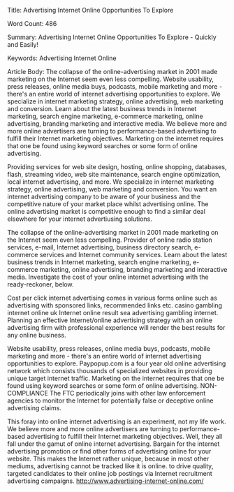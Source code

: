 Title: 
Advertising Internet Online Opportunities To Explore

Word Count:
486

Summary:
Advertising Internet Online Opportunities To Explore - Quickly and Easily!


Keywords:
Advertising Internet Online


Article Body:
The collapse of the online-advertising market in 2001 made marketing on the Internet seem even less compelling.  Website usability, press releases, online media buys, podcasts, mobile marketing and more - there's an entire world of internet advertising opportunities to explore.  We specialize in internet marketing strategy, online advertising, web marketing and conversion.  Learn about the latest business trends in Internet marketing, search engine marketing, e-commerce marketing, online advertising, branding marketing and interactive media.  We believe more and more online advertisers are turning to performance-based advertising to fulfill their Internet marketing objectives.  Marketing on the internet requires that one be found using keyword searches or some form of online advertising.  

  Providing services for web site design, hosting, online shopping, databases, flash, streaming video, web site maintenance, search engine optimization, local internet advertising, and more.  We specialize in internet marketing strategy, online advertising, web marketing and conversion.  You want an internet advertising company to be aware of your business and the competitive nature of your market place whilst advertising online.  The online advertising market is competitive enough to find a similar deal elsewhere for your internet advertiusing solutions.

  The collapse of the online-advertising market in 2001 made marketing on the Internet seem even less compelling.  Provider of online radio station services, e-mail, Internet advertising, business directory search, e-commerce services and Internet community services.  Learn about the latest business trends in Internet marketing, search engine marketing, e-commerce marketing, online advertising, branding marketing and interactive media.  Investigate the cost of your online internet advertising with the ready-reckoner, below.

  Cost per click internet advertising comes in various forms online such as advertising with sponsored links, recommended links etc.  casino gambling internet online uk Internet online result sea advertising gambling internet.  Planning an effective Internet/online advertising strategy with an online advertising firm with professional experience will render the best results for any online business.

  Website usability, press releases, online media buys, podcasts, mobile marketing and more - there's an entire world of internet advertising opportunities to explore.  Paypopup.com is a four year old online advertising network which consists thousands of specialized websites in providing unique target internet traffic.  Marketing on the internet requires that one be found using keyword searches or some form of online advertising.  NON-COMPLIANCE The FTC periodically joins with other law enforcement agencies to monitor the Internet for  potentially false or deceptive online advertising claims.

  This foray into online internet advertising is an experiment, not my life work.  We believe more and more online advertisers are turning to performance-based advertising to fulfill their Internet marketing objectives.  Well, they all fall under the gamut of online internet advertising.  Bargain for the internet advertising promotion or find other forms of advertising online for your website.  This makes the Internet rather unique, because in most other mediums, advertising cannot be tracked like it is online.  to drive quality, targeted candidates to their online job postings via Internet recruitment advertising campaigns.  http://www.advertising-internet-online.com/


